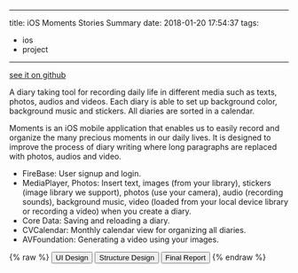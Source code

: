 
---
title: iOS Moments Stories Summary
date: 2018-01-20 17:54:37
tags: 
- ios 
- project
---

[see it on github](https://github.com/NancyZhaoLi/Moments)

A diary taking tool for recording daily life in different media such as texts, photos, audios and videos. Each diary is able to set up background color, background music and stickers. All diaries are sorted in a calendar.

Moments is an iOS mobile application that enables us to easily record and organize the many precious moments in our daily lives. It is designed to improve the process of diary writing where long paragraphs are replaced with photos, audios and video. 

* FireBase: User signup and login. 
* MediaPlayer, Photos: Insert text, images (from your library), stickers (image library we support), photos (use your camera), audio (recording sounds), background music, video (loaded from your local device library or recording a video) when you create a diary.
* Core Data: Saving and reloading a diary. 
* CVCalendar: Monthly calendar view for organizing all diaries. 
* AVFoundation: Generating a video using your images.

<!--more-->

{% raw %}
<button onclick="window.open('/files/cs446_ui_design.pdf')">UI Design</button>
<button onclick="window.open('/files/cs446-structure-design.pdf')">Structure Design</button>
<button onclick="window.open('/files/cs446-final-report.pdf')">Final Report</button>
{% endraw %}
